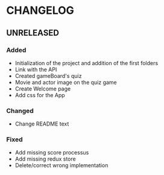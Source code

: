 # CHANGELOG

## UNRELEASED
### Added
* Initialization of the project and addition of the first folders
* Link with the API
* Created gameBoard's quiz
* Movie and actor image on the quiz game
* Create Welcome page 
* Add css for the App
### Changed
* Change README text
### Fixed
* Add missing score processus
* Add missing redux store
* Delete/correct wrong implementation 
